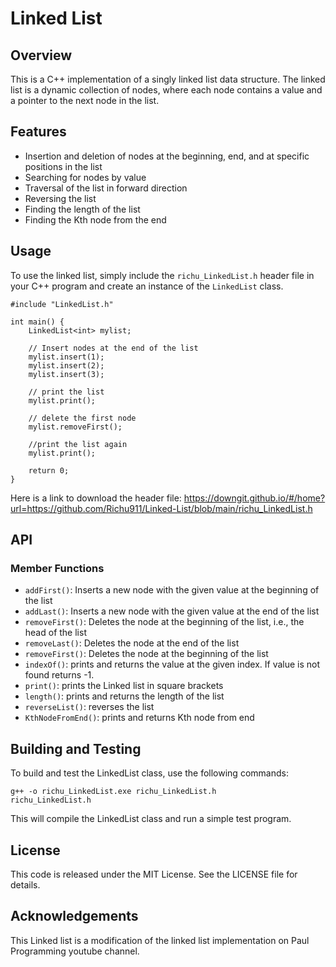 # Linked List

## Overview
This is a C++ implementation of a singly linked list data structure. The linked list is a dynamic collection of nodes, where each node contains a value and a pointer to the next node in the list.

## Features
* Insertion and deletion of nodes at the beginning, end, and at specific positions in the list
* Searching for nodes by value
* Traversal of the list in forward direction
* Reversing the list
* Finding the length of the list
* Finding the Kth node from the end

## Usage
To use the linked list, simply include the `richu_LinkedList.h` header file in your C++ program and create an instance of the `LinkedList` class.
```
#include "LinkedList.h"

int main() {
    LinkedList<int> mylist;

    // Insert nodes at the end of the list
    mylist.insert(1);
    mylist.insert(2);
    mylist.insert(3);

    // print the list
    mylist.print();

    // delete the first node
    mylist.removeFirst();

    //print the list again
    mylist.print();

    return 0;
}
```
Here is a link to download the header file: https://downgit.github.io/#/home?url=https://github.com/Richu911/Linked-List/blob/main/richu_LinkedList.h

## API
### Member Functions
* `addFirst()`: Inserts a new node with the given value at the beginning of the list
* `addLast()`: Inserts a new node with the given value at the end of the list
* `removeFirst()`: Deletes the node at the beginning of the list, i.e., the head of the list
* `removeLast()`: Deletes the node at the end of the list
* `removeFirst()`: Deletes the node at the beginning of the list
* `indexOf()`: prints and returns the value at the given index. If value is not found returns -1.
* `print()`: prints the Linked list in square brackets
* `length()`: prints and returns the length of the list
* `reverseList()`: reverses the list
* `KthNodeFromEnd()`: prints and returns Kth node from end

## Building and Testing
To build and test the LinkedList class, use the following commands:
```
g++ -o richu_LinkedList.exe richu_LinkedList.h
richu_LinkedList.h
```
This will compile the LinkedList class and run a simple test program.

## License
This code is released under the MIT License. See the LICENSE file for details.

## Acknowledgements
This Linked list is a modification of the linked list implementation on Paul Programming youtube channel.
